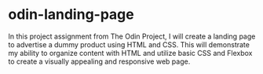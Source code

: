 # odin-landing-page
In this project assignment from The Odin Project, I will create a landing page to advertise a dummy product using HTML and CSS. This will demonstrate my ability to organize content with HTML and utilize basic CSS and Flexbox to create a visually appealing and responsive web page.
